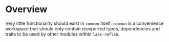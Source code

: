 # Overview

Very little functionality should exist in `common` itself.
`common` is a convenience workspace that should only contain
reexported types, dependencies and traits to be used
by other modules within `laas-reflab`.

